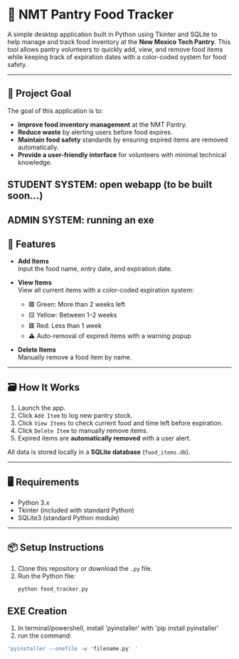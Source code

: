 # 🥫 NMT Pantry Food Tracker

A simple desktop application built in Python using Tkinter and SQLite to help manage and track food inventory at the **New Mexico Tech Pantry**. This tool allows pantry volunteers to quickly add, view, and remove food items while keeping track of expiration dates with a color-coded system for food safety.

---

## 🎯 Project Goal

The goal of this application is to:

- **Improve food inventory management** at the NMT Pantry.
- **Reduce waste** by alerting users before food expires.
- **Maintain food safety** standards by ensuring expired items are removed automatically.
- **Provide a user-friendly interface** for volunteers with minimal technical knowledge.

STUDENT SYSTEM: open webapp (to be built soon...)
---

ADMIN SYSTEM: running an exe
---

## 🧰 Features

- **Add Items**  
  Input the food name, entry date, and expiration date.

- **View Items**  
  View all current items with a color-coded expiration system:
  - 🟩 Green: More than 2 weeks left
  - 🟨 Yellow: Between 1–2 weeks
  - 🟥 Red: Less than 1 week
  - ⚠️ Auto-removal of expired items with a warning popup

- **Delete Items**  
  Manually remove a food item by name.

---

## 🗃️ How It Works

1. Launch the app.
2. Click `Add Item` to log new pantry stock.
3. Click `View Items` to check current food and time left before expiration.
4. Click `Delete Item` to manually remove items.
5. Expired items are **automatically removed** with a user alert.

All data is stored locally in a **SQLite database** (`food_items.db`).

---

## 🖥️ Requirements

- Python 3.x
- Tkinter (included with standard Python)
- SQLite3 (standard Python module)

---

## 📦 Setup Instructions

1. Clone this repository or download the `.py` file.
2. Run the Python file:
   ```bash
   python food_tracker.py

## EXE Creation

1. In terminal/powershell, install 'pyinstaller' with 'pip install pyinstaller'
2. run the command:
```bash
'pyinstaller --onefile -w 'filename.py' '
